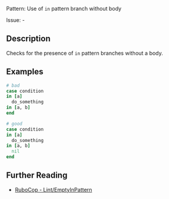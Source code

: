 Pattern: Use of `in` pattern branch without body

Issue: -

## Description

Checks for the presence of `in` pattern branches without a body.

## Examples

```ruby
# bad
case condition
in [a]
  do_something
in [a, b]
end

# good
case condition
in [a]
  do_something
in [a, b]
  nil
end
```

## Further Reading

* [RuboCop - Lint/EmptyInPattern](https://docs.rubocop.org/rubocop/cops_lint.html#lintemptyinpattern)
